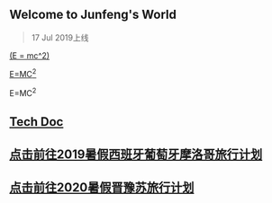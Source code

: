## Welcome to Junfeng's World   
> 17 Jul 2019上线


[\(E = mc^2\)](http://www.alberteinsteinsite.com/physics/einsteinphysics.html)

[E=MC<sup>2</sup>](http://www.alberteinsteinsite.com/physics/einsteinphysics.html)

E=MC<sup>2</sup>

## [Tech Doc](https://keeperlu.github.io/TechDoc/list.html)

## [点击前往2019暑假西班牙葡萄牙摩洛哥旅行计划](https://keeperlu.github.io/spm.html)

## [点击前往2020暑假晋豫苏旅行计划](https://keeperlu.github.io/2020Travel/summer2020.html)
